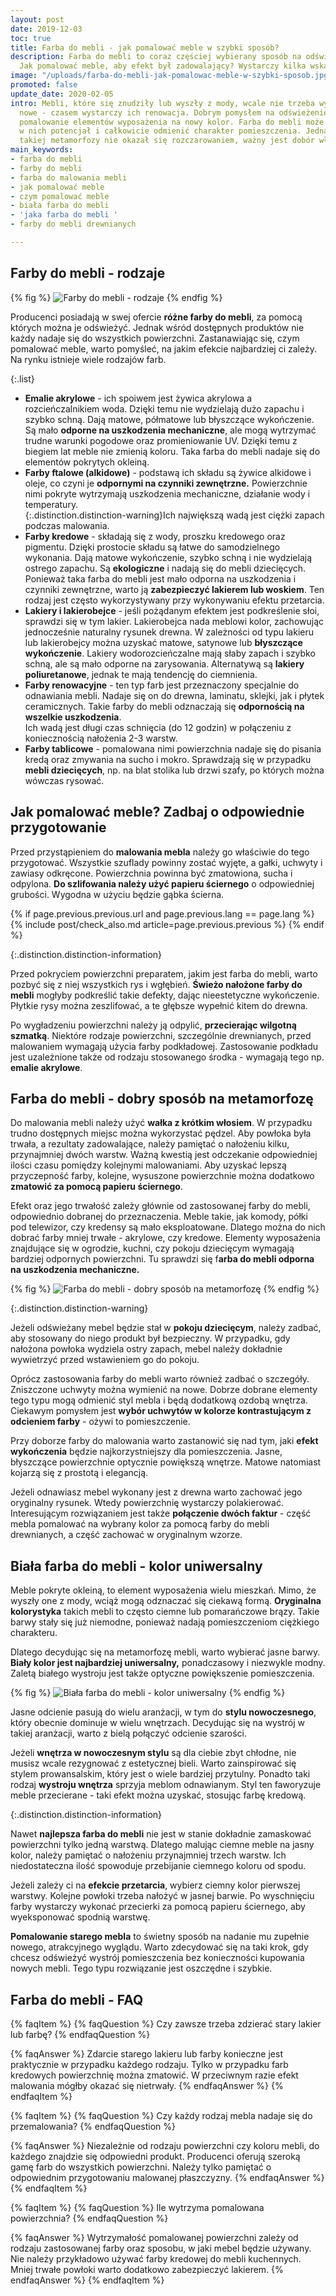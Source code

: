 ```yaml
---
layout: post
date: 2019-12-03
toc: true
title: Farba do mebli - jak pomalować meble w szybki sposób?
description: Farba do mebli to coraz częściej wybierany sposób na odświeżenie pomieszczenia.
  Jak pomalować meble, aby efekt był zadowalający? Wystarczy kilka wskazówek!
image: "/uploads/farba-do-mebli-jak-pomalowac-meble-w-szybki-sposob.jpg"
promoted: false
update_date: 2020-02-05
intro: Mebli, które się znudziły lub wyszły z mody, wcale nie trzeba wymieniać na
  nowe - czasem wystarczy ich renowacja. Dobrym pomysłem na odświeżenie wnętrza jest
  pomalowanie elementów wyposażenia na nowy kolor. Farba do mebli może wydobyć drzemiący
  w nich potencjał i całkowicie odmienić charakter pomieszczenia. Jednak, aby efekt
  takiej metamorfozy nie okazał się rozczarowaniem, ważny jest dobór właściwego produktu.
main_keywords:
- farba do mebli
- farby do mebli
- farba do malowania mebli
- jak pomalować meble
- czym pomalować meble
- biała farba do mebli
- 'jaka farba do mebli '
- farby do mebli drewnianych

---
```

## Farby do mebli - rodzaje

{% fig %}
![Farby do mebli - rodzaje](/uploads/farby-do-mebli-rodzaje.jpg "Farby do mebli - rodzaje")
{% endfig %}

Producenci posiadają w swej ofercie **różne farby do mebli**, za pomocą których można je odświeżyć. Jednak wśród dostępnych produktów nie każdy nadaje się do wszystkich powierzchni. Zastanawiając się, czym pomalować meble, warto pomyśleć, na jakim efekcie najbardziej ci zależy. Na rynku istnieje wiele rodzajów farb.

{:.list}
* **Emalie akrylowe** - ich spoiwem jest żywica akrylowa a rozcieńczalnikiem woda. Dzięki temu nie wydzielają dużo zapachu i szybko schną. Dają matowe, półmatowe lub błyszczące wykończenie. Są mało **odporne na uszkodzenia mechaniczne**, ale mogą wytrzymać trudne warunki pogodowe oraz promieniowanie UV. Dzięki temu z biegiem lat meble nie zmienią koloru. Taka farba do mebli nadaje się do elementów pokrytych okleiną.
* **Farby ftalowe (alkidowe)** - podstawą ich składu są żywice alkidowe i oleje, co czyni je **odpornymi na czynniki zewnętrzne.** Powierzchnie nimi pokryte wytrzymają uszkodzenia mechaniczne, działanie wody i temperatury.  
  {:.distinction.distinction-warning}Ich największą wadą jest ciężki zapach podczas malowania.
* **Farby kredowe** - składają się z wody, proszku kredowego oraz pigmentu. Dzięki prostocie składu są łatwe do samodzielnego wykonania. Dają matowe wykończenie, szybko schną i nie wydzielają ostrego zapachu. Są **ekologiczne** i nadają się do mebli dziecięcych. Ponieważ taka farba do mebli jest mało odporna na uszkodzenia i czynniki zewnętrzne, warto ją **zabezpieczyć lakierem lub woskiem**. Ten rodzaj jest często wykorzystywany przy wykonywaniu efektu przetarcia.
* **Lakiery i lakierobejce** - jeśli pożądanym efektem jest podkreślenie słoi, sprawdzi się w tym lakier. Lakierobejca nada meblowi kolor, zachowując jednocześnie naturalny rysunek drewna. W zależności od typu lakieru lub lakierobejcy można uzyskać matowe, satynowe lub **błyszczące wykończenie**. Lakiery wodorozcieńczalne mają słaby zapach i szybko schną, ale są mało odporne na zarysowania. Alternatywą są **lakiery poliuretanowe**, jednak te mają tendencję do ciemnienia.
* **Farby renowacyjne** - ten typ farb jest przeznaczony specjalnie do odnawiania mebli. Nadaje się on do drewna, laminatu, sklejki, jak i płytek ceramicznych. Takie farby do mebli odznaczają się **odpornością na wszelkie uszkodzenia**.  
  Ich wadą jest długi czas schnięcia (do 12 godzin) w połączeniu z koniecznością nałożenia 2-3 warstw.
* **Farby tablicowe** - pomalowana nimi powierzchnia nadaje się do pisania kredą oraz zmywania na sucho i mokro. Sprawdzają się w przypadku **mebli dziecięcych**, np. na blat stolika lub drzwi szafy, po których można wówczas rysować.

## Jak pomalować meble? Zadbaj o odpowiednie przygotowanie

Przed przystąpieniem do **malowania mebla** należy go właściwie do tego przygotować. Wszystkie szuflady powinny zostać wyjęte, a gałki, uchwyty i zawiasy odkręcone. Powierzchnia powinna być zmatowiona, sucha i odpylona. **Do szlifowania należy użyć papieru ściernego** o odpowiedniej grubości. Wygodna w użyciu będzie gąbka ścierna.

{% if page.previous.previous.url and page.previous.lang == page.lang %}
{% include post/check_also.md article=page.previous.previous %}
{% endif %}

{:.distinction.distinction-information}

Przed pokryciem powierzchni preparatem, jakim jest farba do mebli, warto pozbyć się z niej wszystkich rys i wgłębień. **Świeżo nałożone farby do mebli** mogłyby podkreślić takie defekty, dając nieestetyczne wykończenie. Płytkie rysy można zeszlifować, a te głębsze wypełnić kitem do drewna.

Po wygładzeniu powierzchni należy ją odpylić, **przecierając wilgotną szmatką**. Niektóre rodzaje powierzchni, szczególnie drewnianych, przed malowaniem wymagają użycia farby podkładowej. Zastosowanie podkładu jest uzależnione także od rodzaju stosowanego środka - wymagają tego np. **emalie akrylowe**.

## Farba do mebli - dobry sposób na metamorfozę

Do malowania mebli należy użyć **wałka z krótkim włosiem**. W przypadku trudno dostępnych miejsc można wykorzystać pędzel. Aby powłoka była trwała, a rezultaty zadowalające, należy pamiętać o nałożeniu kilku, przynajmniej dwóch warstw. Ważną kwestią jest odczekanie odpowiedniej ilości czasu pomiędzy kolejnymi malowaniami. Aby uzyskać lepszą przyczepność farby, kolejne, wysuszone powierzchnie można dodatkowo **zmatowić za pomocą papieru ściernego**.

Efekt oraz jego trwałość zależy głównie od zastosowanej farby do mebli, odpowiednio dobranej do przeznaczenia. Meble takie, jak komody, półki pod telewizor, czy kredensy są mało eksploatowane. Dlatego można do nich dobrać farby mniej trwałe - akrylowe, czy kredowe. Elementy wyposażenia znajdujące się w ogrodzie, kuchni, czy pokoju dziecięcym wymagają bardziej odpornych powierzchni. Tu sprawdzi się f**arba do mebli odporna na uszkodzenia mechaniczne.**

{% fig %}
![Farba do mebli - dobry sposób na metamorfozę](/uploads/farba-do-mebli-dobry-sposob-na-metamorfoze.jpg "Farba do mebli - dobry sposób na metamorfozę")
{% endfig %}

{:.distinction.distinction-warning}

Jeżeli odświeżany mebel będzie stał w **pokoju dziecięcym**, należy zadbać, aby stosowany do niego produkt był bezpieczny. W przypadku, gdy nałożona powłoka wydziela ostry zapach, mebel należy dokładnie wywietrzyć przed wstawieniem go do pokoju.

Oprócz zastosowania farby do mebli warto również zadbać o szczegóły. Zniszczone uchwyty można wymienić na nowe. Dobrze dobrane elementy tego typu mogą odmienić styl mebla i będą dodatkową ozdobą wnętrza. Ciekawym pomysłem jest **wybór uchwytów w kolorze kontrastującym z odcieniem farby** - ożywi to pomieszczenie.

Przy doborze farby do malowania warto zastanowić się nad tym, jaki **efekt wykończenia** będzie najkorzystniejszy dla pomieszczenia. Jasne, błyszczące powierzchnie optycznie powiększą wnętrze. Matowe natomiast kojarzą się z prostotą i elegancją.

Jeżeli odnawiasz mebel wykonany jest z drewna warto zachować jego oryginalny rysunek. Wtedy powierzchnię wystarczy polakierować. Interesującym rozwiązaniem jest także **połączenie dwóch faktur** - część mebla pomalować na wybrany kolor za pomocą farby do mebli drewnianych, a część zachować w oryginalnym wzorze.

## Biała farba do mebli - kolor uniwersalny

Meble pokryte okleiną, to element wyposażenia wielu mieszkań. Mimo, że wyszły one z mody, wciąż mogą odznaczać się ciekawą formą. **Oryginalna kolorystyka** takich mebli to często ciemne lub pomarańczowe brązy. Takie barwy stały się już niemodne, ponieważ nadają pomieszczeniom ciężkiego charakteru.

Dlatego decydując się na metamorfozę mebli, warto wybierać jasne barwy. **Biały kolor jest najbardziej uniwersalny,** ponadczasowy i niezwykle modny. Zaletą białego wystroju jest także optyczne powiększenie pomieszczenia.

{% fig %}
![Biała farba do mebli - kolor uniwersalny](/uploads/biala-farba-do-mebli-kolor-uniwersalny.jpg "Biała farba do mebli - kolor uniwersalny")
{% endfig %}

Jasne odcienie pasują do wielu aranżacji, w tym do **stylu nowoczesnego**, który obecnie dominuje w wielu wnętrzach. Decydując się na wystrój w takiej aranżacji, warto z bielą połączyć odcienie szarości.

Jeżeli **wnętrza w nowoczesnym stylu** są dla ciebie zbyt chłodne, nie musisz wcale rezygnować z estetycznej bieli. Warto zainspirować się stylem prowansalskim, który jest o wiele bardziej przytulny. Ponadto taki rodzaj **wystroju wnętrza** sprzyja meblom odnawianym. Styl ten faworyzuje meble przecierane - taki efekt można uzyskać, stosując farbę kredową.

{:.distinction.distinction-information}

Nawet **najlepsza farba do mebli** nie jest w stanie dokładnie zamaskować powierzchni tylko jedną warstwą. Dlatego malując ciemne meble na jasny kolor, należy pamiętać o nałożeniu przynajmniej trzech warstw. Ich niedostateczna ilość spowoduje przebijanie ciemnego koloru od spodu.

Jeżeli zależy ci na **efekcie przetarcia**, wybierz ciemny kolor pierwszej warstwy. Kolejne powłoki trzeba nałożyć w jasnej barwie. Po wyschnięciu farby wystarczy wykonać przecierki za pomocą papieru ściernego, aby wyeksponować spodnią warstwę.

**Pomalowanie starego mebla** to świetny sposób na nadanie mu zupełnie nowego, atrakcyjnego wyglądu. Warto zdecydować się na taki krok, gdy chcesz odświeżyć wystrój pomieszczenia bez konieczności kupowania nowych mebli. Tego typu rozwiązanie jest oszczędne i szybkie.

## Farba do mebli - FAQ

{% faqItem %}
{% faqQuestion %}
Czy zawsze trzeba zdzierać stary lakier lub farbę?
{% endfaqQuestion %}

{% faqAnswer %}
Zdarcie starego lakieru lub farby konieczne jest praktycznie w przypadku każdego rodzaju. Tylko w przypadku farb kredowych powierzchnię można zmatowić. W przeciwnym razie efekt malowania mógłby okazać się nietrwały.
{% endfaqAnswer %}
{% endfaqItem %}

{% faqItem %}
{% faqQuestion %}
Czy każdy rodzaj mebla nadaje się do przemalowania?
{% endfaqQuestion %}

{% faqAnswer %}
Niezależnie od rodzaju powierzchni czy koloru mebli, do każdego znajdzie się odpowiedni produkt. Producenci oferują szeroką gamę farb do wszystkich powierzchni. Należy tylko pamiętać o odpowiednim przygotowaniu malowanej płaszczyzny.
{% endfaqAnswer %}
{% endfaqItem %}

{% faqItem %}
{% faqQuestion %}
Ile wytrzyma pomalowana powierzchnia?
{% endfaqQuestion %}

{% faqAnswer %}
Wytrzymałość pomalowanej powierzchni zależy od rodzaju zastosowanej farby oraz sposobu, w jaki mebel będzie używany. Nie należy przykładowo używać farby kredowej do mebli kuchennych. Mniej trwałe powłoki warto dodatkowo zabezpieczyć lakierem.
{% endfaqAnswer %}
{% endfaqItem %}
